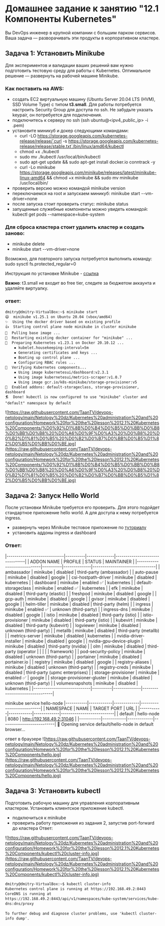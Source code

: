# Домашнее задание к занятию "12.1 Компоненты Kubernetes"

Вы DevOps инженер в крупной компании с большим парком сервисов. Ваша задача — разворачивать эти продукты в корпоративном кластере. 

## Задача 1: Установить Minikube

Для экспериментов и валидации ваших решений вам нужно подготовить тестовую среду для работы с Kubernetes. Оптимальное решение — развернуть на рабочей машине Minikube.

### Как поставить на AWS:
- создать EC2 виртуальную машину (Ubuntu Server 20.04 LTS (HVM), SSD Volume Type) с типом **t3.small**. Для работы потребуется настроить Security Group для доступа по ssh. Не забудьте указать keypair, он потребуется для подключения.
- подключитесь к серверу по ssh (ssh ubuntu@<ipv4_public_ip> -i <keypair>.pem)
- установите миникуб и докер следующими командами:
  - curl -LO https://storage.googleapis.com/kubernetes-release/release/`curl -s https://storage.googleapis.com/kubernetes-release/release/stable.txt`/bin/linux/amd64/kubectl
  - chmod +x ./kubectl
  - sudo mv ./kubectl /usr/local/bin/kubectl
  - sudo apt-get update && sudo apt-get install docker.io conntrack -y
  - curl -Lo minikube https://storage.googleapis.com/minikube/releases/latest/minikube-linux-amd64 && chmod +x minikube && sudo mv minikube /usr/local/bin/
- проверить версию можно командой minikube version
- переключаемся на root и запускаем миникуб: minikube start --vm-driver=none
- после запуска стоит проверить статус: minikube status
- запущенные служебные компоненты можно увидеть командой: kubectl get pods --namespace=kube-system

### Для сброса кластера стоит удалить кластер и создать заново:
- minikube delete
- minikube start --vm-driver=none

Возможно, для повторного запуска потребуется выполнить команду: sudo sysctl fs.protected_regular=0

Инструкция по установке Minikube - [ссылка](https://kubernetes.io/ru/docs/tasks/tools/install-minikube/)

**Важно**: t3.small не входит во free tier, следите за бюджетом аккаунта и удаляйте виртуалку.

### ответ: 
````
dmitry@dmitry-VirtualBox:~$ minikube start
😄  minikube v1.25.1 on Ubuntu 20.04 (vbox/amd64)
✨  Using the docker driver based on existing profile
👍  Starting control plane node minikube in cluster minikube
🚜  Pulling base image ...
🔄  Restarting existing docker container for "minikube" ...
🐳  Preparing Kubernetes v1.23.1 on Docker 20.10.12 ...
    ▪ kubelet.housekeeping-interval=5m
    ▪ Generating certificates and keys ...
    ▪ Booting up control plane ...
    ▪ Configuring RBAC rules ...
🔎  Verifying Kubernetes components...
    ▪ Using image kubernetesui/dashboard:v2.3.1
    ▪ Using image kubernetesui/metrics-scraper:v1.0.7
    ▪ Using image gcr.io/k8s-minikube/storage-provisioner:v5
🌟  Enabled addons: default-storageclass, storage-provisioner, dashboard
🏄  Done! kubectl is now configured to use "minikube" cluster and "default" namespace by default
````
![https://raw.githubusercontent.com/TaanTV/devops-netology/main/Netology%20dz/Kubernetes%20administration%20and%20configuration/Homework%20for%20the%20lesson%2012.1%20Kubernetes%20Components/%D0%92%D1%8B%D0%B4%D0%B5%D0%BB%D0%B8%D0%BB%D0%B8%20%D0%A6%D0%9F%D0%A3%20%D0%B8%20%D0%B2%D1%81%D0%B5%20%D0%B2%D0%B7%D0%BB%D0%B5%D1%82%D0%B5%D0%BB%D0%BE.jpg](https://raw.githubusercontent.com/TaanTV/devops-netology/main/Netology%20dz/Kubernetes%20administration%20and%20configuration/Homework%20for%20the%20lesson%2012.1%20Kubernetes%20Components/%D0%92%D1%8B%D0%B4%D0%B5%D0%BB%D0%B8%D0%BB%D0%B8%20%D0%A6%D0%9F%D0%A3%20%D0%B8%20%D0%B2%D1%81%D0%B5%20%D0%B2%D0%B7%D0%BB%D0%B5%D1%82%D0%B5%D0%BB%D0%BE.jpg)

## Задача 2: Запуск Hello World
После установки Minikube требуется его проверить. Для этого подойдет стандартное приложение hello world. А для доступа к нему потребуется ingress.

- развернуть через Minikube тестовое приложение по [туториалу](https://kubernetes.io/ru/docs/tutorials/hello-minikube/#%D1%81%D0%BE%D0%B7%D0%B4%D0%B0%D0%BD%D0%B8%D0%B5-%D0%BA%D0%BB%D0%B0%D1%81%D1%82%D0%B5%D1%80%D0%B0-minikube)
- установить аддоны ingress и dashboard

### Ответ:
|-----------------------------|----------|--------------|--------------------------------|
|         ADDON NAME          | PROFILE  |    STATUS    |           MAINTAINER           |
|-----------------------------|----------|--------------|--------------------------------|
| ambassador                  | minikube | disabled     | third-party (ambassador)       |
| auto-pause                  | minikube | disabled     | google                         |
| csi-hostpath-driver         | minikube | disabled     | kubernetes                     |
| dashboard                   | minikube | enabled ✅   | kubernetes                     |
| default-storageclass        | minikube | enabled ✅   | kubernetes                     |
| efk                         | minikube | disabled     | third-party (elastic)          |
| freshpod                    | minikube | disabled     | google                         |
| gcp-auth                    | minikube | disabled     | google                         |
| gvisor                      | minikube | disabled     | google                         |
| helm-tiller                 | minikube | disabled     | third-party (helm)             |
| ingress                     | minikube | enabled ✅   | unknown (third-party)          |
| ingress-dns                 | minikube | disabled     | google                         |
| istio                       | minikube | disabled     | third-party (istio)            |
| istio-provisioner           | minikube | disabled     | third-party (istio)            |
| kubevirt                    | minikube | disabled     | third-party (kubevirt)         |
| logviewer                   | minikube | disabled     | unknown (third-party)          |
| metallb                     | minikube | disabled     | third-party (metallb)          |
| metrics-server              | minikube | disabled     | kubernetes                     |
| nvidia-driver-installer     | minikube | disabled     | google                         |
| nvidia-gpu-device-plugin    | minikube | disabled     | third-party (nvidia)           |
| olm                         | minikube | disabled     | third-party (operator          |
|                             |          |              | framework)                     |
| pod-security-policy         | minikube | disabled     | unknown (third-party)          |
| portainer                   | minikube | disabled     | portainer.io                   |
| registry                    | minikube | disabled     | google                         |
| registry-aliases            | minikube | disabled     | unknown (third-party)          |
| registry-creds              | minikube | disabled     | third-party (upmc enterprises) |
| storage-provisioner         | minikube | enabled ✅   | google                         |
| storage-provisioner-gluster | minikube | disabled     | unknown (third-party)          |
| volumesnapshots             | minikube | disabled     | kubernetes                     |
|-----------------------------|----------|--------------|--------------------------------|

minikube service hello-node
|-----------|------------|-------------|---------------------------|
| NAMESPACE |    NAME    | TARGET PORT |            URL            |
|-----------|------------|-------------|---------------------------|
| default   | hello-node |        8080 | http://192.168.49.2:31046 |
|-----------|------------|-------------|---------------------------|
🎉  Opening service default/hello-node in default browser...

ответ в браузере
![https://raw.githubusercontent.com/TaanTV/devops-netology/main/Netology%20dz/Kubernetes%20administration%20and%20configuration/Homework%20for%20the%20lesson%2012.1%20Kubernetes%20Components/hello.jpg](https://raw.githubusercontent.com/TaanTV/devops-netology/main/Netology%20dz/Kubernetes%20administration%20and%20configuration/Homework%20for%20the%20lesson%2012.1%20Kubernetes%20Components/hello.jpg)

## Задача 3: Установить kubectl

Подготовить рабочую машину для управления корпоративным кластером. Установить клиентское приложение kubectl.
- подключиться к minikube 
- проверить работу приложения из задания 2, запустив port-forward до кластера
Ответ:
  

![https://raw.githubusercontent.com/TaanTV/devops-netology/main/Netology%20dz/Kubernetes%20administration%20and%20configuration/Homework%20for%20the%20lesson%2012.1%20Kubernetes%20Components/kubectl%20cluster-info.jpg](https://raw.githubusercontent.com/TaanTV/devops-netology/main/Netology%20dz/Kubernetes%20administration%20and%20configuration/Homework%20for%20the%20lesson%2012.1%20Kubernetes%20Components/kubectl%20cluster-info.jpg)

````
dmitry@dmitry-VirtualBox:~$ kubectl cluster-info
Kubernetes control plane is running at https://192.168.49.2:8443
CoreDNS is running at https://192.168.49.2:8443/api/v1/namespaces/kube-system/services/kube-dns:dns/proxy

To further debug and diagnose cluster problems, use 'kubectl cluster-info dump'.
````